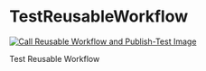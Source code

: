 # TestReusableWorkflow

[![Call Reusable Workflow and Publish-Test Image](https://github.com/Cschau0701vip/TestReusableWorkflow/actions/workflows/reuse-workflow-test.yml/badge.svg)](https://github.com/Cschau0701vip/TestReusableWorkflow/actions/workflows/reuse-workflow-test.yml)

Test Reusable Workflow
